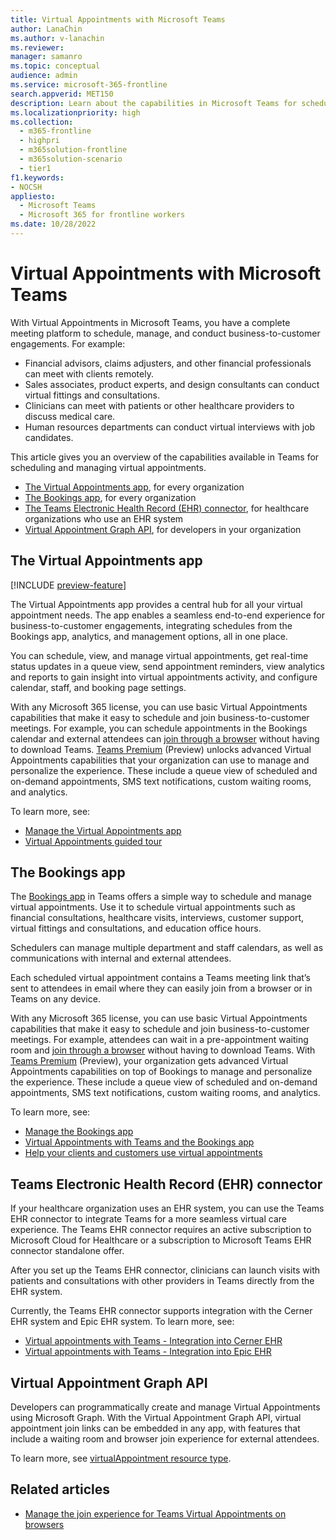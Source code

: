 ```yaml
---
title: Virtual Appointments with Microsoft Teams
author: LanaChin
ms.author: v-lanachin
ms.reviewer: 
manager: samanro
ms.topic: conceptual
audience: admin
ms.service: microsoft-365-frontline
search.appverid: MET150
description: Learn about the capabilities in Microsoft Teams for scheduling and managing virtual appointments.
ms.localizationpriority: high
ms.collection: 
  - m365-frontline
  - highpri
  - m365solution-frontline
  - m365solution-scenario
  - tier1
f1.keywords:
- NOCSH
appliesto: 
  - Microsoft Teams
  - Microsoft 365 for frontline workers
ms.date: 10/28/2022
---
```


# Virtual Appointments with Microsoft Teams

With Virtual Appointments in Microsoft Teams, you have a complete meeting platform to schedule, manage, and conduct business-to-customer engagements. For example:

- Financial advisors, claims adjusters, and other financial professionals can meet with clients remotely.
- Sales associates, product experts, and design consultants can conduct virtual fittings and consultations.
- Clinicians can meet with patients or other healthcare providers to discuss medical care.
- Human resources departments can conduct virtual interviews with job candidates.

This article gives you an overview of the capabilities available in Teams for scheduling and managing virtual appointments.

- [The Virtual Appointments app](#the-virtual-appointments-app), for every organization
- [The Bookings app](#the-bookings-app), for every organization
- [The Teams Electronic Health Record (EHR) connector](#teams-electronic-health-record-ehr-connector), for healthcare organizations who use an EHR system
- [Virtual Appointment Graph API](#virtual-appointment-graph-api), for developers in your organization

## The Virtual Appointments app

[!INCLUDE [preview-feature](includes/preview-feature.md)]

The Virtual Appointments app provides a central hub for all your virtual appointment needs. The app enables a seamless end-to-end experience for business-to-customer engagements, integrating schedules from the Bookings app, analytics, and management options, all in one place.

You can schedule, view, and manage virtual appointments, get real-time status updates in a queue view, send appointment reminders, view analytics and reports to gain insight into virtual appointments activity, and configure calendar, staff, and booking page settings.

With any Microsoft 365 license, you can use basic Virtual Appointments capabilities that make it easy to schedule and join business-to-customer meetings. For example, you can schedule appointments in the Bookings calendar and external attendees can [join through a browser](browser-join.md) without having to download Teams. [Teams Premium](/microsoftteams/teams-add-on-licensing/licensing-enhance-teams) (Preview) unlocks advanced Virtual Appointments capabilities that your organization can use to manage and personalize the experience. These include a queue view of scheduled and on-demand appointments, SMS text notifications, custom waiting rooms, and analytics.

To learn more, see:

- [Manage the Virtual Appointments app](/microsoftteams/manage-virtual-appointments-app?bc=/microsoft-365/frontline/breadcrumb/toc.json&toc=/microsoft-365/frontline/toc.json)
- [Virtual Appointments guided tour](https://guidedtour.microsoft.com/guidedtour/industry-longform/virtual-appointments/1/1)

## The Bookings app

The [Bookings app](https://support.microsoft.com/office/what-is-bookings-42d4e852-8e99-4d8f-9b70-d7fc93973cb5) in Teams offers a simple way to schedule and manage virtual appointments. Use it to schedule virtual appointments such as financial consultations, healthcare visits, interviews, customer support, virtual fittings and consultations, and education office hours.

Schedulers can manage multiple department and staff calendars, as well as communications with internal and external attendees.

Each scheduled virtual appointment contains a Teams meeting link that’s sent to attendees in email where they can easily join from a browser or in Teams on any device.

With any Microsoft 365 license, you can use basic Virtual Appointments capabilities that make it easy to schedule and join business-to-customer meetings. For example, attendees can wait in a pre-appointment waiting room and [join through a browser](browser-join.md) without having to download Teams. With [Teams Premium](/microsoftteams/teams-add-on-licensing/licensing-enhance-teams) (Preview), your organization gets advanced Virtual Appointments capabilities on top of Bookings to manage and personalize the experience. These include a queue view of scheduled and on-demand appointments, SMS text notifications, custom waiting rooms, and analytics.

To learn more, see:

- [Manage the Bookings app](/microsoftteams/bookings-app-admin?bc=/microsoft-365/frontline/breadcrumb/toc.json&toc=/microsoft-365/frontline/toc.json)
- [Virtual Appointments with Teams and the Bookings app](bookings-virtual-appointments.md)
- [Help your clients and customers use virtual appointments](virtual-appointments-toolkit.md)

## Teams Electronic Health Record (EHR) connector

If your healthcare organization uses an EHR system, you can use the Teams EHR connector to integrate Teams for a more seamless virtual care experience. The Teams EHR connector requires an active subscription to Microsoft Cloud for Healthcare or a subscription to Microsoft Teams EHR connector standalone offer.

After you set up the Teams EHR connector, clinicians can launch visits with patients and consultations with other providers in Teams directly from the EHR system.

Currently, the Teams EHR connector supports integration with the Cerner EHR system and Epic EHR system. To learn more, see:

- [Virtual appointments with Teams - Integration into Cerner EHR](ehr-admin-cerner.md)
- [Virtual appointments with Teams - Integration into Epic EHR](ehr-admin-epic.md)

## Virtual Appointment Graph API

Developers can programmatically create and manage Virtual Appointments using Microsoft Graph. With the Virtual Appointment Graph API, virtual appointment join links can be embedded in any app, with features that include a waiting room and browser join experience for external attendees.

To learn more, see [virtualAppointment resource type](/graph/api/resources/virtualappointment?view=graph-rest-beta).

## Related articles

- [Manage the join experience for Teams Virtual Appointments on browsers](browser-join.md)
